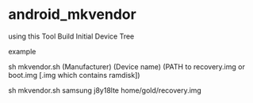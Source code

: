# android_mkvendor

using this Tool Build Initial Device Tree

example 

sh mkvendor.sh (Manufacturer) (Device name) (PATH to recovery.img or boot.img [.img which contains ramdisk])

sh mkvendor.sh samsung j8y18lte home/gold/recovery.img
